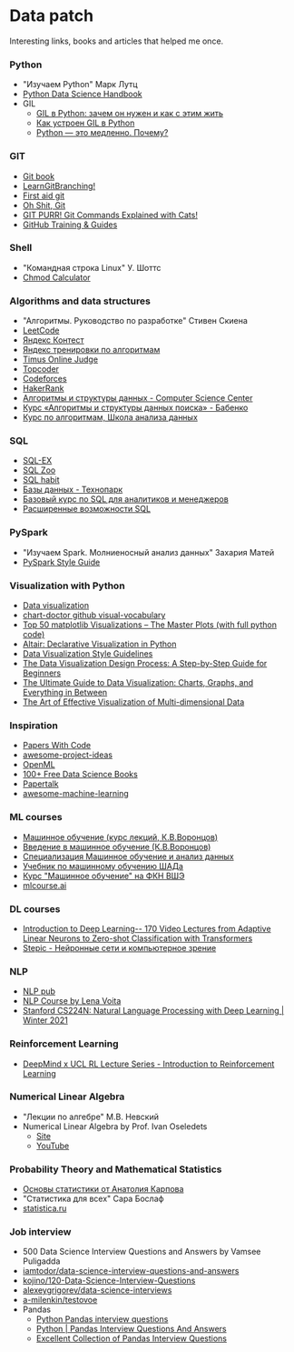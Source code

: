 # Data patch

Interesting links, books and articles that helped me once.

### Python
* "Изучаем Python" Марк Лутц
* [Python Data Science Handbook](https://jakevdp.github.io/PythonDataScienceHandbook/)
* GIL
    * [GIL в Python: зачем он нужен и как с этим жить](https://www.youtube.com/watch?v=AWX4JnAnjBE)
    * [Как устроен GIL в Python](https://habr.com/ru/post/84629/)
    * [Python — это медленно. Почему?](https://habr.com/ru/company/ruvds/blog/418823/)

### GIT
* [Git book](https://git-scm.com/book/ru/v2)
* [LearnGitBranching!](https://learngitbranching.js.org/?locale=ru_RU)
* [First aid git](https://firstaidgit.io/#/)
* [Oh Shit, Git](https://ohshitgit.com/)
* [GIT PURR! Git Commands Explained with Cats!](https://girliemac.com/blog/2017/12/26/git-purr/)
* [GitHub Training & Guides](https://www.youtube.com/githubguides)

### Shell
* "Командная строка Linux" У. Шоттс
* [Chmod Calculator](https://chmodcommand.com/)

### Algorithms and data structures
* "Алгоритмы. Руководство по разработке" Стивен Скиена
* [LeetCode](https://leetcode.com/)
* [Яндекс Контест](https://contest.yandex.ru/)
* [Яндекс тренировки по алгоритмам](https://yandex.ru/yaintern/algorithm-training)
* [Timus Online Judge](https://acm.timus.ru/)
* [Topcoder](https://www.topcoder.com/)
* [Codeforces](https://codeforces.com/)
* [HakerRank](https://www.hackerrank.com/)
* [Алгоритмы и структуры данных - Computer Science Center](https://www.youtube.com/playlist?list=PLlb7e2G7aSpQutUr7qYIunvm04cqdr5mx)
* [Курс «Алгоритмы и структуры данных поиска» - Бабенко](https://www.youtube.com/playlist?list=PLJOzdkh8T5koEPv-R5W0ovmL_T2BjB1HX)
* [Курс по алгоритмам, Школа анализа данных](https://www.youtube.com/playlist?list=PLJOzdkh8T5koY39DBaUhD7_GlOfcMJqyZ)

### SQL
* [SQL-EX](https://www.sql-ex.ru/?Lang=0)
* [SQL Zoo](https://sqlzoo.net/wiki/SQL_Tutorial)
* [SQL habit](https://www.sqlhabit.com/quizzes/data-analysis-skill-test)
* [Базы данных - Технопарк](https://www.youtube.com/playlist?list=PLrCZzMib1e9oOFQbuOgjKYbRUoA8zGKnj)
* [Базовый курс по SQL для аналитиков и менеджеров](https://www.youtube.com/playlist?list=PLKl9v2TQvIkq4i_hZwZ1PmobxJSkIGwBf)
* [Расширенные возможности SQL](https://youtube.com/playlist?list=PLKl9v2TQvIkqHEOvM1sLX3rNJ3WZJRKQ9)

### PySpark
* "Изучаем Spark. Молниеносный анализ данных" Захария Матей
* [PySpark Style Guide](https://github.com/palantir/pyspark-style-guide)

### Visualization with Python
* [Data visualization](https://material.io/design/communication/data-visualization.html)
* [chart-doctor github visual-vocabulary](https://github.com/Financial-Times/chart-doctor/tree/main/visual-vocabulary)
* [Top 50 matplotlib Visualizations – The Master Plots (with full python code)](https://www.machinelearningplus.com/plots/top-50-matplotlib-visualizations-the-master-plots-python/)
* [Altair: Declarative Visualization in Python](https://altair-viz.github.io/gallery/index.html)
* [Data Visualization Style Guidelines](https://docs.google.com/spreadsheets/d/1F1gm5QLXh3USC8ZFx_M9TXYxmD-X5JLDD0oJATRTuIE/edit#gid=1679646668)
* [The Data Visualization Design Process: A Step-by-Step Guide for Beginners](https://depictdatastudio.com/data-visualization-design-process-step-by-step-guide-for-beginners/)
* [The Ultimate Guide to Data Visualization: Charts, Graphs, and Everything in Between](https://www.tapclicks.com/resources/blog/the-ultimate-guide-to-data-visualization/)
* [The Art of Effective Visualization of Multi-dimensional Data](https://towardsdatascience.com/the-art-of-effective-visualization-of-multi-dimensional-data-6c7202990c57)

### Inspiration
* [Papers With Code](https://paperswithcode.com/)
* [awesome-project-ideas](https://github.com/NirantK/awesome-project-ideas)
* [OpenML](https://www.openml.org/)
* [100+ Free Data Science Books](https://www.learndatasci.com/free-data-science-books/)
* [Papertalk](https://papertalk.org/index)
* [awesome-machine-learning](https://github.com/josephmisiti/awesome-machine-learning/blob/master/blogs.md)

### ML courses
* [Машинное обучение (курс лекций, К.В.Воронцов)](http://www.machinelearning.ru/wiki/index.php?title=%D0%9C%D0%B0%D1%88%D0%B8%D0%BD%D0%BD%D0%BE%D0%B5_%D0%BE%D0%B1%D1%83%D1%87%D0%B5%D0%BD%D0%B8%D0%B5_%28%D0%BA%D1%83%D1%80%D1%81_%D0%BB%D0%B5%D0%BA%D1%86%D0%B8%D0%B9%2C_%D0%9A.%D0%92.%D0%92%D0%BE%D1%80%D0%BE%D0%BD%D1%86%D0%BE%D0%B2%29)
* [Введение в машинное обучение (К.В.Воронцов)](https://www.coursera.org/learn/vvedenie-mashinnoe-obuchenie)
* [Специализация Машинное обучение и анализ данных](https://www.coursera.org/specializations/machine-learning-data-analysis)
* [Учебник по машинному обучению ШАДа](https://ml-handbook.ru/)
* [Курс "Машинное обучение" на ФКН ВШЭ](https://github.com/esokolov/ml-course-hse)
* [mlcourse.ai](https://github.com/Yorko/mlcourse.ai)

### DL courses
* [Introduction to Deep Learning-- 170 Video Lectures from Adaptive Linear Neurons to Zero-shot Classification with Transformers](https://sebastianraschka.com/blog/2021/dl-course.html)
* [Stepic - Нейронные сети и компьютерное зрение](https://stepik.org/course/50352/syllabus)

### NLP
* [NLP pub](https://nlpub.ru/)
* [NLP Course by Lena Voita](https://lena-voita.github.io/nlp_course.html)
* [Stanford CS224N: Natural Language Processing with Deep Learning | Winter 2021](https://www.youtube.com/playlist?list=PLoROMvodv4rOSH4v6133s9LFPRHjEmbmJ)

### Reinforcement Learning
* [DeepMind x UCL RL Lecture Series - Introduction to Reinforcement Learning](https://www.youtube.com/watch?v=TCCjZe0y4Qc)

### Numerical Linear Algebra
* "Лекции по алгебре" М.В. Невский
* Numerical Linear Algebra by Prof. Ivan Oseledets
    * [Site](https://nla.skoltech.ru/index.html)
    * [YouTube](https://www.youtube.com/playlist?list=PLy_LHooyVCB3qucYk5jx--J2JhE0sC9kt)

### Probability Theory and Mathematical Statistics
* [Основы статистики от Анатолия Карпова](https://stepik.org/course/76/info)
* "Статистика для всех" Сара Бослаф
* [statistica.ru](http://statistica.ru/)

### Job interview
* 500 Data Science Interview Questions and Answers by Vamsee Puligadda
* [iamtodor/data-science-interview-questions-and-answers](https://github.com/iamtodor/data-science-interview-questions-and-answers)
* [kojino/120-Data-Science-Interview-Questions](https://github.com/kojino/120-Data-Science-Interview-Questions)
* [alexeygrigorev/data-science-interviews](https://github.com/alexeygrigorev/data-science-interviews)
* [a-milenkin/testovoe](https://github.com/a-milenkin/testovoe)
* Pandas
    * [Python Pandas interview questions](https://www.javatpoint.com/python-pandas-interview-questions)
    * [Python | Pandas Interview Questions And Answers](https://www.kausalvikash.in/python-pandas-interview-questions-and-answers-for-freshers/)
    * [Excellent Collection of Pandas Interview Questions](https://www.kaggle.com/getting-started/119445)

